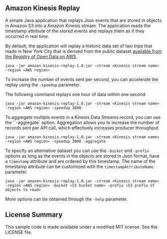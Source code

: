 ## Amazon Kinesis Replay

A simple Java application that replays Json events that are stored in objects in Amazon S3 into a Amazon Kinesis stream. The application reads the timestamp attribute of the stored events and replays them as if they occurred in real time.

By default, the application will replay a historic data set of taxi trips that made in New York City that is derived from the public dataset [available from the Registry of Open Data on AWS](https://registry.opendata.aws/nyc-tlc-trip-records-pds/).

```
java -jar amazon-kinesis-replay-1.0.jar -stream «Kinesis stream name» -region «AWS region»
```

To increase the number of events sent per second, you can accelerate the replay using the `-speedup` parameter.

The following command replays one hour of data within one second.

```
java -jar amazon-kinesis-replay-1.0.jar -stream «Kinesis stream name» -region «AWS region» -speedup 3600
```

To aggregate multiple events in a Kinesis Data Streams record, you can use the ``-aggregate` option. Aggregation allows you to increase the number of records sent per API call, which effectively increases producer throughput

```
java -jar amazon-kinesis-replay-1.0.jar -stream «Kinesis stream name» -region «AWS region» -speedup 3600 -aggregate
```

To specify an alternative dataset you can use the `-bucket` and `-prefix` options as long as the events in the objects are stored in Json format, have a `timestamp` attribute and are ordered by this timestamp. The name of the timestamp attribute can be customized with the `timestampAttributeName` parameter.

```
java -jar amazon-kinesis-replay-1.0.jar -stream «Kinesis stream name» -region «AWS region» -bucket «S3 bucket name» -prefix «S3 prefix of objects to read»
```

More options can be obtained through the `-help` parameter.

## License Summary

This sample code is made available under a modified MIT license. See the LICENSE file.

